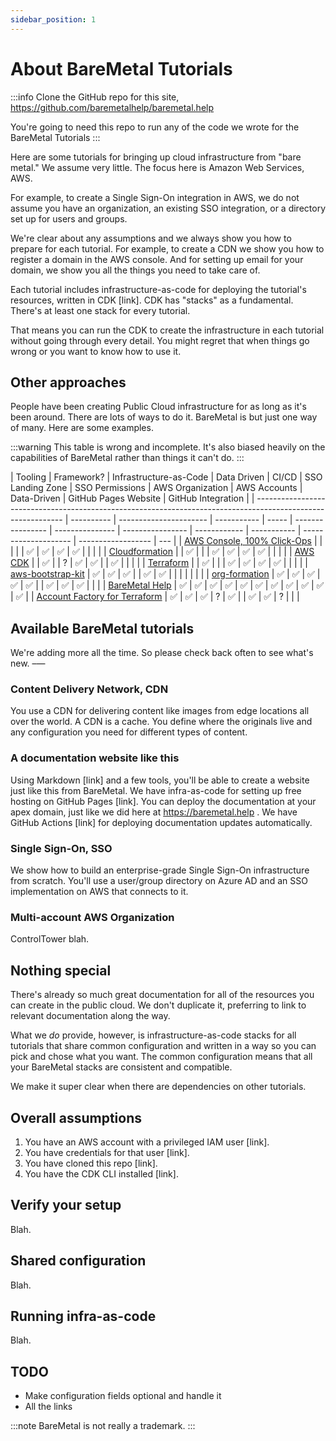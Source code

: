 ```yaml
---
sidebar_position: 1
---
```


# About BareMetal Tutorials

:::info
Clone the GitHub repo for this site, https://github.com/baremetalhelp/baremetal.help

You're going to need this repo to run any of the code we wrote for the BareMetal Tutorials
:::

Here are some tutorials for bringing up cloud infrastructure from "bare metal." We assume very little. The focus here is Amazon Web Services, AWS.

For example, to create a Single Sign-On integration in AWS, we do not assume you have an organization, an existing SSO integration, or a directory set up for users and groups.

We're clear about any assumptions and we always show you how to prepare for each tutorial. For example, to create a CDN we show you how to register a domain in the AWS console. And for setting up email for your domain, we show you all the things you need to take care of.

Each tutorial includes infrastructure-as-code for deploying the tutorial's resources, written in CDK [link]. CDK has "stacks" as a
fundamental. There's at least one stack for every tutorial.

That means you can run the CDK to create the infrastructure in each tutorial without going through every detail. You might regret that
when things go wrong or you want to know how to use it.

## Other approaches

People have been creating Public Cloud infrastructure for as long as it's been around. There are lots of ways to do it. BareMetal is but just one way of many. Here are some examples.

:::warning
This table is wrong and incomplete. It's also biased heavily on the capabilities of BareMetal rather than things it can't do.
:::

| Tooling                                                                                                      | Framework? | Infrastructure-as-Code | Data Driven | CI/CD | SSO Landing Zone | SSO Permissions | AWS Organization | AWS Accounts | Data-Driven | GitHub Pages Website | GitHub Integration |
| ------------------------------------------------------------------------------------------------------------ | ---------- | ---------------------- | ----------- | ----- | ---------------- | --------------- | ---------------- | ------------ | ----------- | -------------------- | ------------------ | --- |
| [AWS Console, 100% Click-Ops](https://aws.amazon.com/console/)                                               |            |                        |             |       | ✅               | ✅              | ✅               | ✅           |             |                      |                    |
| [Cloudformation](https://aws.amazon.com/cloudformation/)                                                     |            | ✅                     |             |       | ✅               | ✅              | ✅               | ✅           |             |                      |                    |
| [AWS CDK](https://aws.amazon.com/cdk/)                                                                       |            | ✅                     |             | ?     | ✅               | ✅              |                  | ✅           |             |                      |                    |
| [Terraform](https://www.terraform.io)                                                                        |            | ✅                     |             |       | ✅               | ✅              | ✅               | ✅           |             |                      |                    |
| [aws-bootstrap-kit](https://github.com/awslabs/aws-bootstrap-kit)                                            | ✅         | ✅                     | ✅          |       | ✅               | ✅              |                  |              |             |                      |                    |     |
| [org-formation](https://github.com/org-formation/org-formation-cli)                                          | ✅         | ✅                     | ✅          | ✅    | ✅               |                 | ✅               | ✅           | ✅          |                      |                    |
| [BareMetal Help](https://baremetal.help)                                                                     | ✅         | ✅                     | ✅          | ✅    | ✅               | ✅              | ✅               | ✅           | ✅          | ✅                   | ✅                 |
| [Account Factory for Terraform](https://docs.aws.amazon.com/controltower/latest/userguide/aft-overview.html) | ✅         | ✅                     | ✅          | ?     | ✅               |                 | ✅               | ✅           | ?           |                      |                    |

## Available BareMetal tutorials

We're adding more all the time. So please check back often to see what's new.
–—

### Content Delivery Network, CDN

You use a CDN for delivering content like images from edge locations all over the world. A CDN is a cache. You define where the originals live and any configuration you need for different types of content.

### A documentation website like this

Using Markdown [link] and a few tools, you'll be able to create a website just like this from BareMetal. We have infra-as-code for setting up free hosting on GitHub Pages [link]. You can deploy the documentation at your apex domain, just like we did here at https://baremetal.help . We have GitHub Actions [link] for deploying documentation updates automatically.

### Single Sign-On, SSO

We show how to build an enterprise-grade Single Sign-On infrastructure from scratch. You'll use a user/group directory on Azure AD and an SSO implementation on AWS that connects to it.

### Multi-account AWS Organization

ControlTower blah.

## Nothing special

There's already so much great documentation for all of the resources you can create in the public cloud. We don't duplicate it, preferring
to link to relevant documentation along the way.

What we _do_ provide, however, is infrastructure-as-code stacks for all tutorials that share common configuration and written in a way so
you can pick and chose what you want. The common configuration means that all your BareMetal stacks are consistent and compatible.

We make it super clear when there are dependencies on other tutorials.

## Overall assumptions

1. You have an AWS account with a privileged IAM user [link].
1. You have credentials for that user [link].
1. You have cloned this repo [link].
1. You have the CDK CLI installed [link].

## Verify your setup

Blah.

## Shared configuration

Blah.

## Running infra-as-code

Blah.

## TODO

-   Make configuration fields optional and handle it
-   All the links

:::note
BareMetal is not really a trademark.
:::
